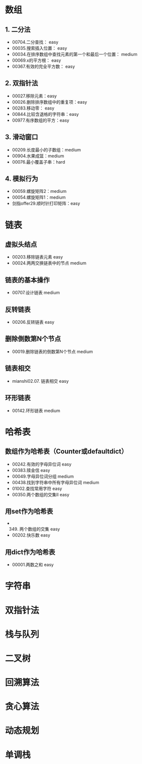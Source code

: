 # 数组
## 1. 二分法
* 00704.二分查找： easy
* 00035.搜索插入位置： easy
* 00034.在排序数组中查找元素的第一个和最后一个位置： medium
* 00069.x的平方根： easy
* 00367.有效的完全平方数： easy

## 2. 双指针法
* 00027.移除元素：easy
* 00026.删除排序数组中的重复项：easy
* 00283.移动零： easy
* 00844.比较含退格的字符串：easy
* 00977.有序数组的平方：easy

## 3. 滑动窗口
* 00209.长度最小的子数组：medium
* 00904.水果成篮：medium
* 00076.最小覆盖子串：hard

## 4. 模拟行为
* 00059.螺旋矩阵2：medium
* 00054.螺旋矩阵1：medium
* 剑指offer29.顺时针打印矩阵：easy

# 链表
## 虚拟头结点
* 00203.移除链表元素 easy
* 00024.两两交换链表中的节点 medium

## 链表的基本操作
* 00707.设计链表 medium

## 反转链表
* 00206.反转链表 easy

## 删除倒数第N个节点
* 00019.删除链表的倒数第N个节点 medium

## 链表相交
* mianshi02.07. 链表相交 easy

## 环形链表
* 00142.环形链表 medium

# 哈希表

## 数组作为哈希表（Counter或defaultdict）
* 00242.有效的字母异位词 easy
* 00383.赎金信 easy
* 00049.字母异位词分组 medium
* 00438.找到字符串中所有字母异位词 medium
* 01002.查找常用字符 easy
* 00350.两个数组的交集II easy

## 用set作为哈希表
* 00349. 两个数组的交集 easy
* 00202.快乐数 easy

## 用dict作为哈希表
* 00001.两数之和 easy


# 字符串




# 双指针法




# 栈与队列





# 二叉树





# 回溯算法





# 贪心算法





# 动态规划




# 单调栈




